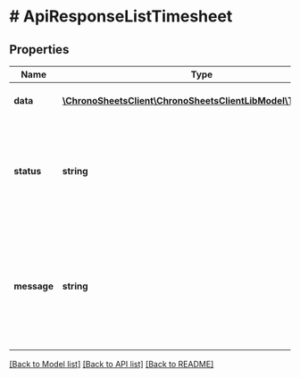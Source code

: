 # # ApiResponseListTimesheet

## Properties

Name | Type | Description | Notes
------------ | ------------- | ------------- | -------------
**data** | [**\ChronoSheetsClient\ChronoSheetsClientLibModel\Timesheet[]**](Timesheet.md) | The main Data of the response | [optional] 
**status** | **string** | The API response status. Indicates if the request was successful, failed or was unauthorised. | [optional] 
**message** | **string** | A message to accompany the response status.  If the Status is failed, this message will hint why it failed and what you need to do. | [optional] 

[[Back to Model list]](../../README.md#documentation-for-models) [[Back to API list]](../../README.md#documentation-for-api-endpoints) [[Back to README]](../../README.md)


